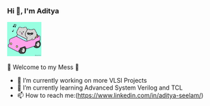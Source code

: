 <h3>Hi 👋, I'm Aditya</h3> 
  <img src="giphy.gif" width="80"/>
 <p>🌟 Welcome to my Mess 🌟</p>
 
- 🔭 I’m currently working on more VLSI Projects
- 🌱 I’m currently learning Advanced System Verilog and TCL
- 📫 How to reach me:(https://www.linkedin.com/in/aditya-seelam/)
